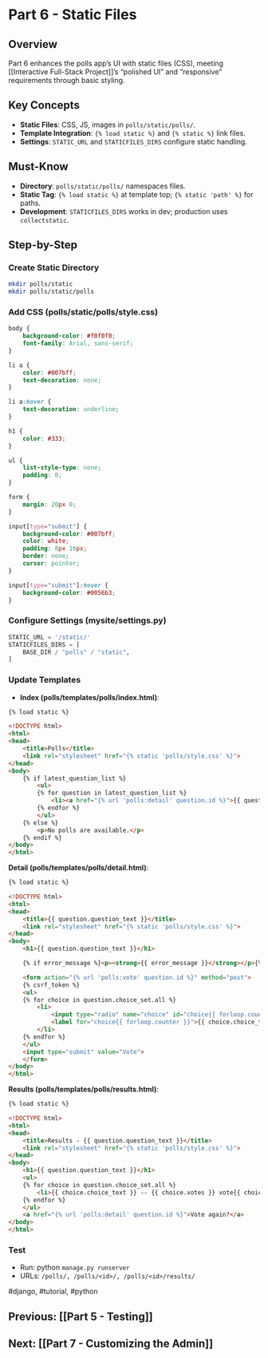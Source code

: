 # Part 6 - Static Files

## Overview
Part 6 enhances the polls app’s UI with static files (CSS), meeting [[Interactive Full-Stack Project]]’s “polished UI” and “responsive” requirements through basic styling.

## Key Concepts
- **Static Files**: CSS, JS, images in `polls/static/polls/`.
- **Template Integration**: `{% load static %}` and `{% static %}` link files.
- **Settings**: `STATIC_URL` and `STATICFILES_DIRS` configure static handling.

## Must-Know
- **Directory**: `polls/static/polls/` namespaces files.
- **Static Tag**: `{% load static %}` at template top; `{% static 'path' %}` for paths.
- **Development**: `STATICFILES_DIRS` works in dev; production uses `collectstatic`.


## Step-by-Step

### Create Static Directory
```bash
mkdir polls/static
mkdir polls/static/polls
```

### Add CSS (polls/static/polls/style.css)

```css
body {
    background-color: #f0f0f0;
    font-family: Arial, sans-serif;
}

li a {
    color: #007bff;
    text-decoration: none;
}

li a:hover {
    text-decoration: underline;
}

h1 {
    color: #333;
}

ul {
    list-style-type: none;
    padding: 0;
}

form {
    margin: 20px 0;
}

input[type="submit"] {
    background-color: #007bff;
    color: white;
    padding: 8px 16px;
    border: none;
    cursor: pointer;
}

input[type="submit"]:hover {
    background-color: #0056b3;
}
```

### Configure Settings (mysite/settings.py)

```python
STATIC_URL = '/static/'
STATICFILES_DIRS = [
    BASE_DIR / "polls" / "static",
]
```

### Update Templates

- **Index (polls/templates/polls/index.html)**:
```html
{% load static %}

<!DOCTYPE html>
<html>
<head>
    <title>Polls</title>
    <link rel="stylesheet" href="{% static 'polls/style.css' %}">
</head>
<body>
    {% if latest_question_list %}
        <ul>
        {% for question in latest_question_list %}
            <li><a href="{% url 'polls:detail' question.id %}">{{ question.question_text }}</a></li>
        {% endfor %}
        </ul>
    {% else %}
        <p>No polls are available.</p>
    {% endif %}
</body>
</html>
```

**Detail (polls/templates/polls/detail.html)**:
```html
{% load static %}

<!DOCTYPE html>
<html>
<head>
    <title>{{ question.question_text }}</title>
    <link rel="stylesheet" href="{% static 'polls/style.css' %}">
</head>
<body>
    <h1>{{ question.question_text }}</h1>

    {% if error_message %}<p><strong>{{ error_message }}</strong></p>{% endif %}

    <form action="{% url 'polls:vote' question.id %}" method="post">
    {% csrf_token %}
    <ul>
    {% for choice in question.choice_set.all %}
        <li>
            <input type="radio" name="choice" id="choice{{ forloop.counter }}" value="{{ choice.id }}">
            <label for="choice{{ forloop.counter }}">{{ choice.choice_text }}</label>
        </li>
    {% endfor %}
    </ul>
    <input type="submit" value="Vote">
    </form>
</body>
</html>
```

**Results (polls/templates/polls/results.html)**:
```html
{% load static %}

<!DOCTYPE html>
<html>
<head>
    <title>Results - {{ question.question_text }}</title>
    <link rel="stylesheet" href="{% static 'polls/style.css' %}">
</head>
<body>
    <h1>{{ question.question_text }}</h1>
    <ul>
    {% for choice in question.choice_set.all %}
        <li>{{ choice.choice_text }} -- {{ choice.votes }} vote{{ choice.votes|pluralize }}</li>
    {% endfor %}
    </ul>
    <a href="{% url 'polls:detail' question.id %}">Vote again?</a>
</body>
</html>
```

### Test
- Run: python `manage.py runserver`
- URLs: `/polls/, /polls/<id>/, /polls/<id>/results/`



#django, #tutorial, #python 

## Previous: [[Part 5 - Testing]]
## Next: [[Part 7 - Customizing the Admin]]



